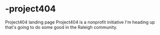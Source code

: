 # -project404
Project404 landing page
Project404 is a nonprofit initiative I'm heading up that's going to do some good in
the Raleigh community.
